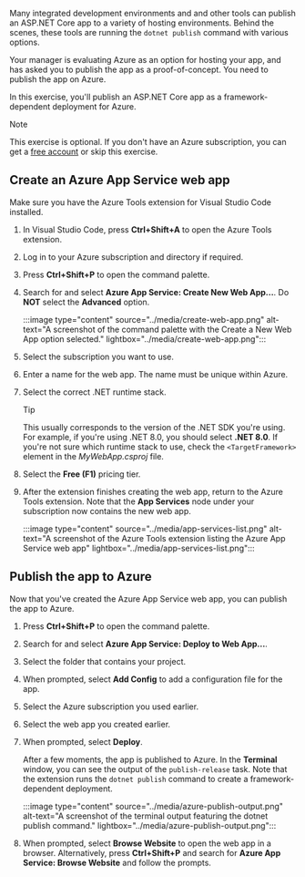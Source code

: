 Many integrated development environments and and other tools can publish an ASP.NET Core app to a variety of hosting environments. Behind the scenes, these tools are running the `dotnet publish` command with various options.

Your manager is evaluating Azure as an option for hosting your app, and has asked you to publish the app as a proof-of-concept. You need to publish the app on Azure.

In this exercise, you'll publish an ASP.NET Core app as a framework-dependent deployment for Azure.

> [!NOTE]
> This exercise is optional. If you don't have an Azure subscription, you can get a [free account](https://azure.microsoft.com/free/dotnet/) or skip this exercise. 

## Create an Azure App Service web app

Make sure you have the Azure Tools extension for Visual Studio Code installed.

1. In Visual Studio Code, press **Ctrl+Shift+A** to open the Azure Tools extension.
1. Log in to your Azure subscription and directory if required.
1. Press **Ctrl+Shift+P** to open the command palette.
1. Search for and select **Azure App Service: Create New Web App...**. Do **NOT** select the **Advanced** option.

    :::image type="content" source="../media/create-web-app.png" alt-text="A screenshot of the command palette with the Create a New Web App option selected."  lightbox="../media/create-web-app.png":::

1. Select the subscription you want to use.
1. Enter a name for the web app. The name must be unique within Azure.
1. Select the correct .NET runtime stack.

    > [!TIP]
    > This usually corresponds to the version of the .NET SDK you're using. For example, if you're using .NET 8.0, you should select **.NET 8.0**. If you're not sure which runtime stack to use, check the `<TargetFramework>` element in the *MyWebApp.csproj* file.

1. Select the **Free (F1)** pricing tier.
1. After the extension finishes creating the web app, return to the Azure Tools extension. Note that the **App Services** node under your subscription now contains the new web app.

    :::image type="content" source="../media/app-services-list.png" alt-text="A screenshot of the Azure Tools extension listing the Azure App Service web app"  lightbox="../media/app-services-list.png":::

## Publish the app to Azure

Now that you've created the Azure App Service web app, you can publish the app to Azure.

1. Press **Ctrl+Shift+P** to open the command palette.
1. Search for and select **Azure App Service: Deploy to Web App...**.
1. Select the folder that contains your project.
1. When prompted, select **Add Config** to add a configuration file for the app.
1. Select the Azure subscription you used earlier.
1. Select the web app you created earlier.
1. When prompted, select **Deploy**.

    After a few moments, the app is published to Azure. In the **Terminal** window, you can see the output of the `publish-release` task. Note that the extension runs the `dotnet publish` command to create a framework-dependent deployment.

    :::image type="content" source="../media/azure-publish-output.png" alt-text="A screenshot of the terminal output featuring the dotnet publish command."  lightbox="../media/azure-publish-output.png":::

1. When prompted, select **Browse Website** to open the web app in a browser. Alternatively, press **Ctrl+Shift+P** and search for **Azure App Service: Browse Website** and follow the prompts.

    